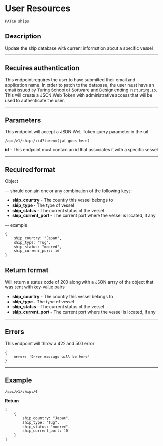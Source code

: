 # User Resources

    PATCH ships

## Description
Update the ship database with current information about a specific vessel

***

## Requires authentication
This endpoint requires the user to have submitted their email and application name.  In order to patch to the database, the user must have an email issued by Turing School of Software and Design ending in `@turing.io`.  This will create a JSON Web Token with administrative access that will be used to authenticate the user.

***

## Parameters
This endpoint will accept a JSON Web Token query parameter in the url

    /api/v1/ships/:id?token=(jwt goes here)

**id** - This endpoint must contain an id that associates it with a specific vessel

***

## Required format
Object

  -- should contain one or any combination of the following keys:

- **ship_country** - The country this vessel belongs to
- **ship_type** - The type of vessel
- **ship_status** - The current status of the vessel
- **ship_current_port** - The current port where the vessel is located, if any


-- example

```
{
    ship_country: "Japan",
    ship_type: "Tug",
    ship_status: "moored",
    ship_current_port: 10
}
```

## Return format

Will return a status code of 200 along with a JSON array of the object that was sent with key-value pairs

- **ship_country** - The country this vessel belongs to
- **ship_type** - The type of vessel
- **ship_status** - The current status of the vessel
- **ship_current_port** - The current port where the vessel is located, if any



***

## Errors
This endpoint will throw a 422  and 500 error

```
{
	error: 'Error message will be here'
}
```

***

## Example

    /api/v1/ships/6

**Return**

```
[
	{
	    ship_country: "Japan",
	    ship_type: "Tug",
	    ship_status: "moored",
	    ship_current_port: 10
	}
]
```
